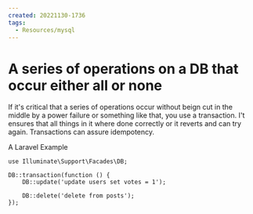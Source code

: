 ```yaml
---
created: 20221130-1736
tags:
  - Resources/mysql
---
```


# A series of operations on a DB that occur either all or none

If it's critical that a series of operations occur without beign cut in the middle by a power failure or something like that, you use a transaction.
I't ensures that all things in it where done correctly or it reverts and can try again.
Transactions can assure idempotency.

A Laravel Example

    use Illuminate\Support\Facades\DB;

    DB::transaction(function () {
        DB::update('update users set votes = 1');

        DB::delete('delete from posts');
    });

